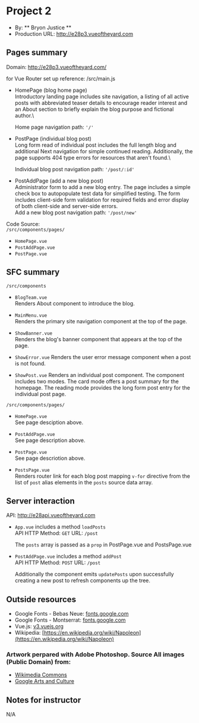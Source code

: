 # Project 2

- By: ** Bryon Justice **
- Production URL: <http://e28p3.vueoftheyard.com>

## Pages summary

Domain: http://e28p3.vueoftheyard.com/

for Vue Router set up reference: /src/main.js

- HomePage (blog home page)\
  Introductory landing page includes site navigation, a listing of all active posts with abbreviated teaser details to encourage reader interest and an About section to briefly explain the blog purpose and fictional author.\

  Home page navigation path: `'/'`

- PostPage (individual blog post)\
  Long form read of individual post includes the full length blog and additional Next navigation for simple continued reading. Additionally, the page supports 404 type errors for resources that aren't found.\

  Individual blog post navigation path: `'/post/:id'`

- PostAddPage (add a new blog post)\
  Administrator form to add a new blog entry. The page includes a simple check box to autopopulate test data for simplified testing. The form includes client-side form validation for required fields and error display of both client-side and server-side errors.\
  Add a new blog post navigation path: `'/post/new'`

Code Source:\
`/src/components/pages/`

- `HomePage.vue`
- `PostAddPage.vue`
- `PostPage.vue`

## SFC summary

`/src/components`

- `BlogTeam.vue`\
  Renders About component to introduce the blog.

- `MainMenu.vue`\
  Renders the primary site navigation component at the top of the page.

- `ShowBanner.vue`\
  Renders the blog's banner component that appears at the top of the page.

- `ShowError.vue`
  Renders the user error message component when a post is not found.

- `ShowPost.vue`
  Renders an individual post component. The component includes two modes.
  The card mode offers a post summary for the homepage. The reading mode provides the long form post entry for the individual post page.

`/src/components/pages/`

- `HomePage.vue`\
  See page desciption above.

- `PostAddPage.vue`\
  See page description above.

- `PostPage.vue`\
  See page descriotion above.

- `PostsPage.vue`\
  Renders router link for each blog post mapping `v-for` directive from the list of `post` alias elements in the `posts` source data array.

## Server interaction

API: <http://e28api.vueoftheyard.com>

- `App.vue` includes a method `loadPosts`<br/>
  API HTTP Method: `GET` URL: `/post`

  The `posts` array is passed as a `prop` in PostPage.vue and PostsPage.vue

- `PostAddPage.vue` includes a method `addPost`<br/>
  API HTTP Method: `POST` URL: `/post`<br/>

  Additionally the component emits `updatePosts` upon successfully creating a new post to refresh components up the tree.

## Outside resources

- Google Fonts - Bebas Neue: [fonts.google.com](https://fonts.google.com/specimen/Bebas+Neue)
- Google Fonts - Montserrat: [fonts.google.com](https://fonts.google.com/specimen/Montserrat)
- Vue.js: [v3.vuejs.org](https://v3.vuejs.org/guide/introduction.html)
- Wikipedia: [https://en.wikipedia.org/wiki/Napoleon](https://en.wikipedia.org/wiki/Napoleon)

### Artwork perpared with Adobe Photoshop. Source All images (Public Domain) from:

- [Wikimedia Commons](/commons.wikimedia.org)
- [Google Arts and Culture](https://artsandculture.google.com/)

## Notes for instructor

N/A

